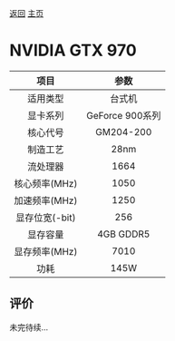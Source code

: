 [返回](../../)  [主页](../../../../)
# NVIDIA GTX 970

| 项目 | 参数 |
| :------: | :------: |
|适用类型 | 台式机|
|显卡系列| GeForce 900系列|
|核心代号| GM204-200 |
|制造工艺| 28nm |
|流处理器| 1664 |
|核心频率(MHz)| 1050 |
|加速频率(MHz)|1250 |
|显存位宽(-bit)| 256 |
|显存容量| 4GB GDDR5 |
|显存频率(MHz)| 7010 |
|功耗|145W |

## 评价

 未完待续...